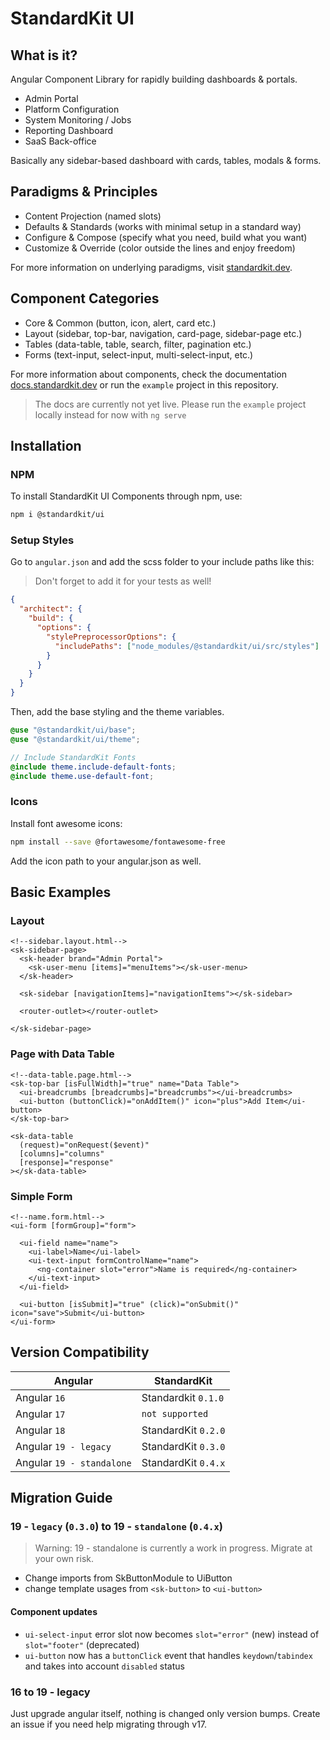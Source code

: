 # StandardKit UI

## What is it?

Angular Component Library for rapidly building dashboards & portals.

- Admin Portal
- Platform Configuration
- System Monitoring / Jobs
- Reporting Dashboard
- SaaS Back-office

Basically any sidebar-based dashboard with cards, tables, modals & forms.

## Paradigms & Principles

- Content Projection (named slots)
- Defaults & Standards (works with minimal setup in a standard way)
- Configure & Compose (specify what you need, build what you want)
- Customize & Override (color outside the lines and enjoy freedom)

[//]: # "TODO : Fix www. subdomain working"

For more information on underlying paradigms, visit [standardkit.dev](https://standardkit.dev).

## Component Categories

- Core & Common (button, icon, alert, card etc.)
- Layout (sidebar, top-bar, navigation, card-page, sidebar-page etc.)
- Tables (data-table, table, search, filter, pagination etc.)
- Forms (text-input, select-input, multi-select-input, etc.)

[//]: # "TODO : Implement this website"

For more information about components, check the documentation [docs.standardkit.dev](https://docs.standardkit.dev) or
run the `example` project in this repository.

> The docs are currently not yet live. Please run the `example` project locally instead for now with `ng serve`

## Installation

### NPM

To install StandardKit UI Components through npm, use:

```bash
npm i @standardkit/ui
```

### Setup Styles

Go to `angular.json` and add the scss folder to your include paths like this:

> Don't forget to add it for your tests as well!

```json
{
  "architect": {
    "build": {
      "options": {
        "stylePreprocessorOptions": {
          "includePaths": ["node_modules/@standardkit/ui/src/styles"]
        }
      }
    }
  }
}
```

Then, add the base styling and the theme variables.

```scss
@use "@standardkit/ui/base";
@use "@standardkit/ui/theme";

// Include StandardKit Fonts
@include theme.include-default-fonts;
@include theme.use-default-font;
```

### Icons

Install font awesome icons:

```bash
npm install --save @fortawesome/fontawesome-free
```

[//]: # "TODO : Add example of font awesome angular.json"

Add the icon path to your angular.json as well.

## Basic Examples

### Layout

```angular181html
<!--sidebar.layout.html-->
<sk-sidebar-page>
  <sk-header brand="Admin Portal">
    <sk-user-menu [items]="menuItems"></sk-user-menu>
  </sk-header>

  <sk-sidebar [navigationItems]="navigationItems"></sk-sidebar>

  <router-outlet></router-outlet>

</sk-sidebar-page>
```

### Page with Data Table

```angular181html
<!--data-table.page.html-->
<sk-top-bar [isFullWidth]="true" name="Data Table">
  <ui-breadcrumbs [breadcrumbs]="breadcrumbs"></ui-breadcrumbs>
  <ui-button (buttonClick)="onAddItem()" icon="plus">Add Item</ui-button>
</sk-top-bar>

<sk-data-table
  (request)="onRequest($event)"
  [columns]="columns"
  [response]="response"
></sk-data-table>
```

### Simple Form

```angular181html
<!--name.form.html-->
<ui-form [formGroup]="form">

  <ui-field name="name">
    <ui-label>Name</ui-label>
    <ui-text-input formControlName="name">
      <ng-container slot="error">Name is required</ng-container>
    </ui-text-input>
  </ui-field>

  <ui-button [isSubmit]="true" (click)="onSubmit()" icon="save">Submit</ui-button>
</ui-form>
```

## Version Compatibility

| Angular                   | StandardKit         |
| ------------------------- | ------------------- |
| Angular `16`              | Standardkit `0.1.0` |
| Angular `17`              | `not supported`     |
| Angular `18`              | StandardKit `0.2.0` |
| Angular `19 - legacy`     | StandardKit `0.3.0` |
| Angular `19 - standalone` | StandardKit `0.4.x` |

## Migration Guide

### 19 - `legacy` (`0.3.0`) to 19 - `standalone` (`0.4.x`)

> Warning: 19 - standalone is currently a work in progress. Migrate at your own risk.

- Change imports from SkButtonModule to UiButton
- change template usages from `<sk-button>` to `<ui-button>`

#### Component updates

- `ui-select-input` error slot now becomes `slot="error"` (new) instead of `slot="footer"` (deprecated)
- `ui-button` now has a `buttonClick` event that handles `keydown`/`tabindex` and takes into account `disabled` status

### 16 to 19 - legacy

Just upgrade angular itself, nothing is changed only version bumps. Create an issue if you need help migrating through
v17.
